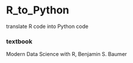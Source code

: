 # R_to_Python
translate R code into Python code

### textbook
Modern Data Science with R, Benjamin S. Baumer
